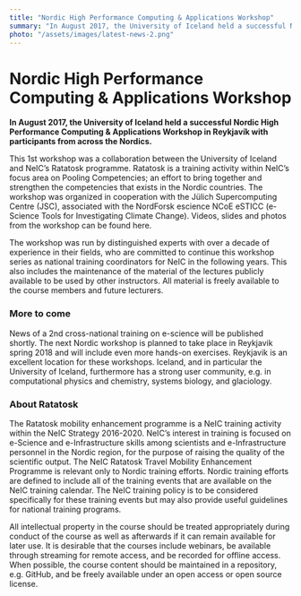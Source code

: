 ```yaml
---
title: "Nordic High Performance Computing & Applications Workshop"
summary: "In August 2017, the University of Iceland held a successful Nordic High Performance Computing & Applications Workshop in Reykjavík with participants from across the Nordics."
photo: "/assets/images/latest-news-2.png"
---
```


Nordic High Performance Computing & Applications Workshop
===============================

**In August 2017, the University of Iceland held a successful Nordic High Performance Computing & Applications Workshop in Reykjavík with participants from across the Nordics.**

This 1st workshop was a collaboration between the University of Iceland and NeIC’s Ratatosk programme. Ratatosk is a training activity within NeIC’s focus area on Pooling Competencies; an effort to bring together and strengthen the competencies that exists in the Nordic countries. The workshop was organized in cooperation with the Jülich Supercomputing Centre (JSC), associated with the NordForsk escience NCoE eSTICC (e-Science Tools for Investigating Climate Change). Videos, slides and photos from the workshop can be found here. 

The workshop was run by distinguished experts with over a decade of experience in their fields, who are committed to continue this workshop series as national training coordinators for NeIC in the following years. This also includes the maintenance of the material of the lectures publicly available to be used by other instructors. All material is freely available to the course members and future lecturers.

### More to come

News of a 2nd cross-national training on e-science will be published shortly. The next Nordic workshop is planned to take place in Reykjavik spring 2018 and will include even more hands-on exercises. Reykjavik is an excellent location for these workshops. Iceland, and in particular the University of Iceland, furthermore has a strong user community, e.g. in computational physics and chemistry, systems biology, and glaciology. 

### About Ratatosk

The Ratatosk mobility enhancement programme is a NeIC training activity within the NeIC Strategy 2016-2020. NeIC’s interest in training is focused on e-Science and e-Infrastructure skills among scientists and e-Infrastructure personnel in the Nordic region, for the purpose of raising the quality of the scientific output. The NeIC Ratatosk Travel Mobility Enhancement Programme is relevant only to Nordic training efforts. Nordic training efforts are defined to include all of the training events that are available on the NeIC training calendar. The NeIC training policy is to be considered specifically for these training events but may also provide useful guidelines for national training programs.

All intellectual property in the course should be treated appropriately during conduct of the course as well as afterwards if it can remain available for later use. It is desirable that the courses include webinars, be available through streaming for remote access, and be recorded for offline access. When possible, the course content should be maintained in a repository, e.g. GitHub, and be freely available under an open access or open source license.
